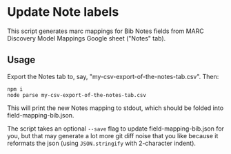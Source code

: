 # Update Note labels

This script generates marc mappings for Bib Notes fields from MARC Discovery Model Mappings Google sheet ("Notes" tab).

## Usage

Export the Notes tab to, say, "my-csv-export-of-the-notes-tab.csv". Then:

```
npm i
node parse my-csv-export-of-the-notes-tab.csv
```

This will print the new Notes mapping to stdout, which should be folded into field-mapping-bib.json.

The script takes an optional `--save` flag to update field-mapping-bib.json for you, but that may generate a lot more git diff noise that you like because it reformats the json (using `JSON.stringify` with 2-character indent).

